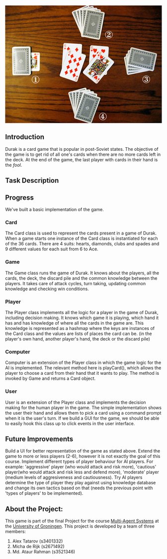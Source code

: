 
![alt text](https://github.com/AlexTatarov/RUG-Multi-Agent-Systems/blob/master/Regular_Durak.jpg)

## Introduction

Durak is a card game that is popular in post-Soviet states. The objective of the game is to get rid of all one's cards when there are no more cards left in the deck. At the end of the game, the last player with cards in their hand is the *fool*.

## Task Description

## Progress

We've built a basic implementation of the game. 

### Card

The Card class is used to represent the cards present in a game of Durak. When a game starts one instance of the Card class is instantiated for each of the 36 cards. There are 4 suits: hearts, diamonds, clubs and spades and 9 different values for each suit from 6 to Ace.

### Game

The Game class runs the game of Durak. It knows about the players, all the cards, the deck, the discard pile and the common knowledge between the players. It takes care of attack cycles, turn taking, updating common knowledge and checking win conditions.

### Player

The Player class implements all the logic for a player in the game of Durak, including decision making. It knows which game it is playing, which hand it has and has knowledge of where all the cards in the game are. This knowledge is represented as a hashmap where the keys are instances of the Card class and the values are lists of places the card can be. (in the player's own hand, another player's hand, the deck or the discard pile)

### Computer

Computer is an extension of the Player class in which the game logic for the AI is implemented. The relevant method here is playCard(), which allows the player to choose a card from their hand that it wants to play. The method is invoked by Game and returns a Card object.

### User

User is an extension of the Player class and implements the decision making for the human player in the game. The simple implementation shows the user their hand and allows them to pick a card using a command prompt when it is the user's turn. If we build a GUI for the game, we should be able to easily hook this class up to click events in the user interface.

## Future Improvements
Build a UI for better representation of the game as stated above. Extend the game to more or less players (2-6), however it is not exactly the goal of this course. Implement different types of player behaviour for AI players. For example: 'aggressive' player (who would attack and risk more), 'cautious' player(who would attack and risk less and defend more), 'moderate' player (medium levels of aggresiveness and cautiousness). Try AI players determine the type of player they play against using knowledge database and change its own tactics based on that (needs the previous point with 'types of players' to be implemented).  



## About the Project:

This game is part of the final Project for the course [Multi-Agent Systems](https://www.rug.nl/ocasys/rug/vak/show?code=KIM.MAS03) at the [University of Groningen](https://www.rug.nl/). This project is developed by a team of three members:

1. Alex Tatarov (s3401332)
2. Micha de Rijk (s2671492)
3. Md. Ataur Rahman (s3521346)
